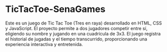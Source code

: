 # TicTacToe-SenaGames
Este es un juego de Tic Tac Toe (Tres en raya) desarrollado en HTML, CSS y JavaScript. El proyecto permite a dos jugadores competir entre sí, eligiendo su nombre y jugando en una cuadrícula de 3x3. El juego registra el historial de jugadas y el tiempo transcurrido, proporcionando una experiencia interactiva y entretenida.
